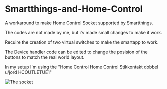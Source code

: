 # Smartthings-and-Home-Control
A workaround to make Home Control Socket supported by Smartthings. 

The codes are not made by me, but i'v made small changes to make it work. 

Recuire the creation of two virtual switches to make the smartapp to work.

The Device handler code can be edited to change the posision of the buttons to match the real world layout.

In my setup I'm using the "Home Control Home Control Stikkontakt dobbel u/jord HCOUTLETUE1"

![The socket](https://picture.elektroimportoren.no/pictures/4512602.jpg)
